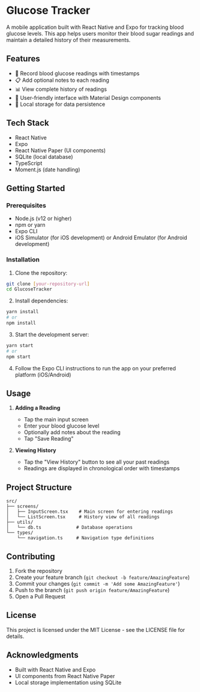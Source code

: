 # Glucose Tracker

A mobile application built with React Native and Expo for tracking blood glucose levels. This app helps users monitor their blood sugar readings and maintain a detailed history of their measurements.

## Features

- 📝 Record blood glucose readings with timestamps
- 📋 Add optional notes to each reading
- 📊 View complete history of readings
- 📱 User-friendly interface with Material Design components
- 💾 Local storage for data persistence

## Tech Stack

- React Native
- Expo
- React Native Paper (UI components)
- SQLite (local database)
- TypeScript
- Moment.js (date handling)

## Getting Started

### Prerequisites

- Node.js (v12 or higher)
- npm or yarn
- Expo CLI
- iOS Simulator (for iOS development) or Android Emulator (for Android development)

### Installation

1. Clone the repository:

```bash
git clone [your-repository-url]
cd GlucoseTracker
```

2. Install dependencies:

```bash
yarn install
# or
npm install
```

3. Start the development server:

```bash
yarn start
# or
npm start
```

4. Follow the Expo CLI instructions to run the app on your preferred platform (iOS/Android)

## Usage

1. **Adding a Reading**

   - Tap the main input screen
   - Enter your blood glucose level
   - Optionally add notes about the reading
   - Tap "Save Reading"

2. **Viewing History**
   - Tap the "View History" button to see all your past readings
   - Readings are displayed in chronological order with timestamps

## Project Structure

```
src/
├── screens/
│   ├── InputScreen.tsx    # Main screen for entering readings
│   └── ListScreen.tsx     # History view of all readings
├── utils/
│   └── db.ts             # Database operations
└── types/
    └── navigation.ts     # Navigation type definitions
```

## Contributing

1. Fork the repository
2. Create your feature branch (`git checkout -b feature/AmazingFeature`)
3. Commit your changes (`git commit -m 'Add some AmazingFeature'`)
4. Push to the branch (`git push origin feature/AmazingFeature`)
5. Open a Pull Request

## License

This project is licensed under the MIT License - see the LICENSE file for details.

## Acknowledgments

- Built with React Native and Expo
- UI components from React Native Paper
- Local storage implementation using SQLite
